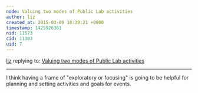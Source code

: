 ```yaml
---
node: Valuing two modes of Public Lab activities
author: liz
created_at: 2015-03-09 18:39:21 +0000
timestamp: 1425926361
nid: 11573
cid: 11303
uid: 7
---
```




[liz](../profile/liz) replying to: [Valuing two modes of Public Lab activities](../notes/liz/02-10-2015/valuing-two-modes-of-public-lab-activities)

----
I think having a frame of "exploratory or focusing" is going to be helpful for planning and setting activities and goals for events. 